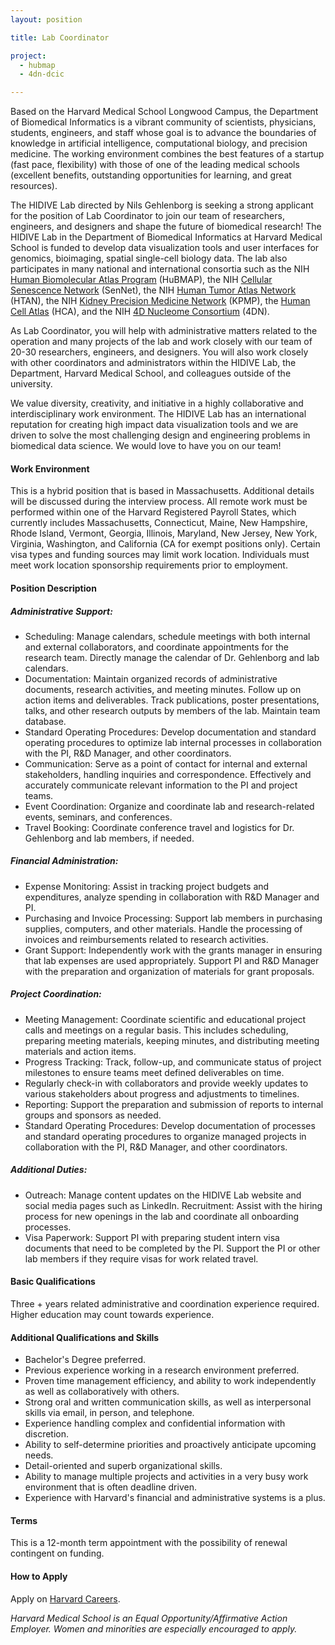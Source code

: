 ```yaml
---
layout: position

title: Lab Coordinator

project:
  - hubmap
  - 4dn-dcic

---
```


Based on the Harvard Medical School Longwood Campus, the Department of Biomedical Informatics is a vibrant community of scientists, physicians, students, engineers, and staff whose goal is to advance the boundaries of knowledge in artificial intelligence, computational biology, and precision medicine. The working environment combines the best features of a startup (fast pace, flexibility) with those of one of the leading medical schools (excellent benefits, outstanding opportunities for learning, and great resources).

The HIDIVE Lab directed by Nils Gehlenborg is seeking a strong applicant for the position of Lab Coordinator to join our team of researchers, engineers, and designers and shape the future of biomedical research! The HIDIVE Lab in the Department of Biomedical Informatics at Harvard Medical School is funded to develop data visualization tools and user interfaces for genomics, bioimaging, spatial single-cell biology data. The lab also participates in many national and international consortia such as the NIH [Human Biomolecular Atlas Program](https://hubmapconsortium.org) (HuBMAP), the NIH [Cellular Senescence Network](https://sennetconsortium.org/) (SenNet), the NIH [Human Tumor Atlas Network](https://humantumoratlas.org/) (HTAN), the NIH [Kidney Precision Medicine Network](https://www.kpmp.org/) (KPMP), the [Human Cell Atlas](https://www.humancellatlas.org/) (HCA), and the NIH [4D Nucleome Consortium](https://www.4dnucleome.org/) (4DN).

As Lab Coordinator, you will help with administrative matters related to the operation and many projects of the lab and work closely with our team of 20-30 researchers, engineers, and designers. You will also work closely with other coordinators and administrators within the HIDIVE Lab, the Department, Harvard Medical School, and colleagues outside of the university.

We value diversity, creativity, and initiative in a highly collaborative and interdisciplinary work environment. The HIDIVE Lab has an international reputation for creating high impact data visualization tools and we are driven to solve the most challenging design and engineering problems in biomedical data science. We would love to have you on our team!
						

#### Work Environment
This is a hybrid position that is based in Massachusetts. Additional details will be discussed during the interview process. All remote work must be performed within one of the Harvard Registered Payroll States, which currently includes Massachusetts, Connecticut, Maine, New Hampshire, Rhode Island, Vermont, Georgia, Illinois, Maryland, New Jersey, New York, Virginia, Washington, and California (CA for exempt positions only). Certain visa types and funding sources may limit work location. Individuals must meet work location sponsorship requirements prior to employment.

#### Position Description
##### Administrative Support:
- Scheduling: Manage calendars, schedule meetings with both internal and external collaborators, and coordinate appointments for the research team. Directly manage the calendar of Dr. Gehlenborg and lab calendars.
- Documentation: Maintain organized records of administrative documents, research activities, and meeting minutes. Follow up on action items and deliverables. Track publications, poster presentations, talks, and other research outputs by members of the lab. Maintain team database.
- Standard Operating Procedures: Develop documentation and standard operating procedures to optimize lab internal processes in collaboration with the PI, R&D Manager, and other coordinators.
- Communication: Serve as a point of contact for internal and external stakeholders, handling inquiries and correspondence. Effectively and accurately communicate relevant information to the PI and project teams.
- Event Coordination: Organize and coordinate lab and research-related events, seminars, and conferences.
- Travel Booking: Coordinate conference travel and logistics for Dr. Gehlenborg and lab members, if needed.

##### Financial Administration:
- Expense Monitoring: Assist in tracking project budgets and expenditures, analyze spending in collaboration with R&D Manager and PI.
- Purchasing and Invoice Processing: Support lab members in purchasing supplies, computers, and other materials. Handle the processing of invoices and reimbursements related to research activities.
- Grant Support: Independently work with the grants manager in ensuring that lab expenses are used appropriately. Support PI and R&D Manager with the preparation and organization of materials for grant proposals.

##### Project Coordination:
- Meeting Management: Coordinate scientific and educational project calls and meetings on a regular basis. This includes scheduling, preparing meeting materials, keeping minutes, and distributing meeting materials and action items.
- Progress Tracking: Track, follow-up, and communicate status of project milestones to ensure teams meet defined deliverables on time.  
- Regularly check-in with collaborators and provide weekly updates to various stakeholders about progress and adjustments to timelines.
- Reporting: Support the preparation and submission of reports to internal groups and sponsors as needed.
- Standard Operating Procedures: Develop documentation of processes and standard operating procedures to organize managed projects in collaboration with the PI, R&D Manager, and other coordinators.

##### Additional Duties:
- Outreach: Manage content updates on the HIDIVE Lab website and social media pages such as LinkedIn.
Recruitment: Assist with the hiring process for new openings in the lab and coordinate all onboarding processes.
- Visa Paperwork: Support PI with preparing student intern visa documents that need to be completed by the PI. Support the PI or other lab members if they require visas for work related travel.

#### Basic Qualifications
Three + years related administrative and coordination experience required. Higher education may count towards experience.

#### Additional Qualifications and Skills
- Bachelor's Degree preferred.
- Previous experience working in a research environment preferred.
- Proven time management efficiency, and ability to work independently as well as collaboratively with others.
- Strong oral and written communication skills, as well as interpersonal skills via email, in person, and telephone.
- Experience handling complex and confidential information with discretion.
- Ability to self-determine priorities and proactively anticipate upcoming needs.
- Detail-oriented and superb organizational skills.
- Ability to manage multiple projects and activities in a very busy work environment that is often deadline driven.
- Experience with Harvard's financial and administrative systems is a plus. 

#### Terms
This is a 12-month term appointment with the possibility of renewal contingent on funding.

#### How to Apply
Apply on [Harvard Careers](https://sjobs.brassring.com/TGnewUI/Search/Home/Home?partnerid=25240&siteid=5341#jobDetails=2009181_5341).

*Harvard Medical School is an Equal Opportunity/Affirmative Action Employer. Women and minorities are especially encouraged to apply.*